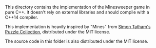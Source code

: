 
This directory contains the implementation of the Minesweeper game in pure C++.
It doesn't rely on external libraries and should compile with a C++14 compiler.

This implementation is heavily inspired by "Mines" from 
[Simon Tatham's Puzzle Collection](https://www.chiark.greenend.org.uk/~sgtatham/puzzles/),
distributed under the MIT license.

The source code in this folder is also distributed under the MIT license.
